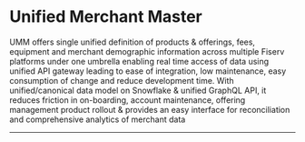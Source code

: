 # Unified Merchant Master

UMM offers single unified definition of products & offerings, fees, equipment and merchant demographic information across multiple Fiserv platforms under one umbrella enabling real time access of data using unified API gateway leading to ease of integration, low maintenance, easy consumption of change and reduce development time. With unified/canonical data model on Snowflake & unified GraphQL API, it reduces friction in on-boarding, account maintenance, offering management product rollout & provides an easy interface for reconciliation and comprehensive analytics of merchant data

___
